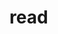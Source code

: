# read

<!-- TODO-START
TODO: Fill short description here.

## Type signature

TODO: Fill type signature down below.

```
any ⇒ any
```

## Examples

TODO: List at least one example down below.

```javascript
read(); // ⇒ TODO
```

## Questions

TODO: List questions that may this function answers.
TODO-END -->
